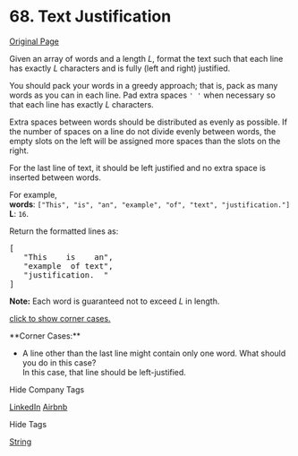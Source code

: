 # 68. Text Justification

[Original Page](https://leetcode.com/problems/text-justification/)

Given an array of words and a length _L_, format the text such that each line has exactly _L_ characters and is fully (left and right) justified.

You should pack your words in a greedy approach; that is, pack as many words as you can in each line. Pad extra spaces `' '` when necessary so that each line has exactly _L_ characters.

Extra spaces between words should be distributed as evenly as possible. If the number of spaces on a line do not divide evenly between words, the empty slots on the left will be assigned more spaces than the slots on the right.

For the last line of text, it should be left justified and no extra space is inserted between words.

For example,  
**words**: `["This", "is", "an", "example", "of", "text", "justification."]`  
**L**: `16`.

Return the formatted lines as:  

<pre>[
   "This    is    an",
   "example  of text",
   "justification.  "
]
</pre>

**Note:** Each word is guaranteed not to exceed _L_ in length.

[click to show corner cases.](#)

<div class="spoilers" style="display: block;">**Corner Cases:**

*   A line other than the last line might contain only one word. What should you do in this case?  
    In this case, that line should be left-justified.

</div>

<div>

<div id="company_tags" class="btn btn-xs btn-warning">Hide Company Tags</div>

<span class="hidebutton" style="display: inline;">[LinkedIn](/company/linkedin/) [Airbnb](/company/airbnb/)</span></div>

<div>

<div id="tags" class="btn btn-xs btn-warning">Hide Tags</div>

<span class="hidebutton" style="display: inline;">[String](/tag/string/)</span></div>